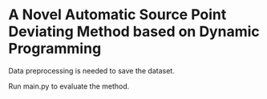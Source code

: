 # A Novel Automatic Source Point Deviating Method based on Dynamic Programming
Data preprocessing is needed to save the dataset.

Run main.py to evaluate the method.
